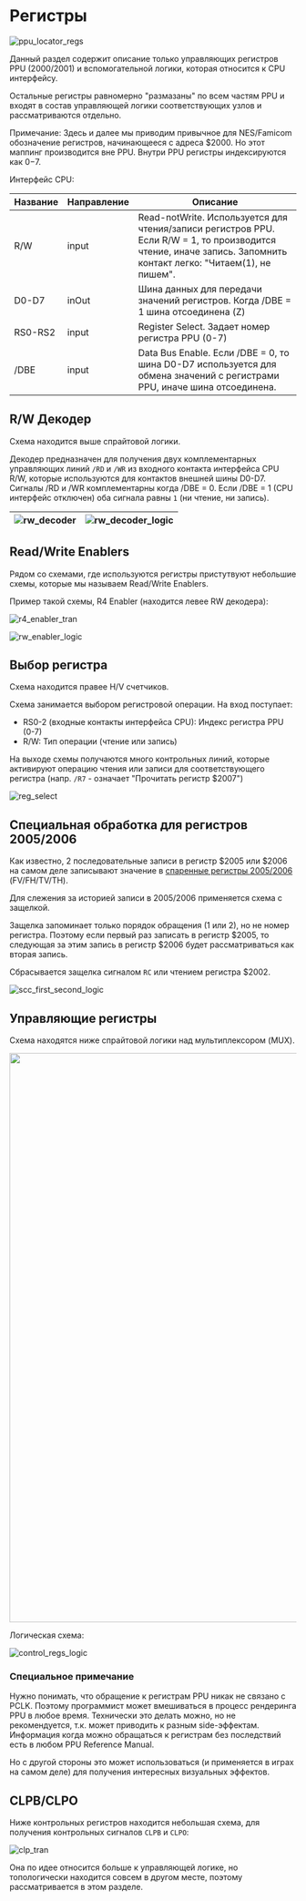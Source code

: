 # Регистры

![ppu_locator_regs](/BreakingNESWiki/imgstore/ppu/ppu_locator_regs.jpg)

Данный раздел содержит описание только управляющих регистров PPU ($2000/$2001) и вспомогательной логики, которая относится к CPU интерфейсу.

Остальные регистры равномерно "размазаны" по всем частям PPU и входят в состав управляющей логики соответствующих узлов и рассматриваются отдельно.

Примечание: Здесь и далее мы приводим привычное для NES/Famicom обозначение регистров, начинающееся с адреса $2000. Но этот маппинг производится вне PPU. Внутри PPU регистры индексируются как $0-$7.

Интерфейс CPU:

|Название|Направление|Описание|
|---|---|---|
|R/W|input|Read-notWrite. Используется для чтения/записи регистров PPU. Если R/W = 1, то производится чтение, иначе запись. Запомнить контакт легко: "Читаем(1), не пишем".|
|D0-D7|inOut|Шина данных для передачи значений регистров. Когда /DBE = 1 шина отсоединена (Z)|
|RS0-RS2|input|Register Select. Задает номер регистра PPU (0-7)|
|/DBE|input|Data Bus Enable. Если /DBE = 0, то шина D0-D7 используется для обмена значений с регистрами PPU, иначе шина отсоединена.|

## R/W Декодер

Схема находится выше спрайтовой логики.

Декодер предназначен для получения двух комплементарных управляющих линий `/RD` и `/WR` из входного контакта интерфейса CPU R/W, которые используются для контактов внешней шины D0-D7. Сигналы /RD и /WR комплементарны когда /DBE = 0. Если /DBE = 1 (CPU интерфейс отключен) оба сигнала равны `1` (ни чтение, ни запись).

|![rw_decoder](/BreakingNESWiki/imgstore/ppu/rw_decoder.jpg)|![rw_decoder_logic](/BreakingNESWiki/imgstore/ppu/rw_decoder_logic.jpg)|
|---|---|

## Read/Write Enablers

Рядом со схемами, где используются регистры пристутвуют небольшие схемы, которые мы называем Read/Write Enablers.

Пример такой схемы, R4 Enabler (находится левее RW декодера):

![r4_enabler_tran](/BreakingNESWiki/imgstore/ppu/r4_enabler_tran.jpg)

![rw_enabler_logic](/BreakingNESWiki/imgstore/ppu/rw_enabler_logic.jpg)

## Выбор регистра

Схема находится правее H/V счетчиков.

Схема занимается выбором регистровой операции. На вход поступает:
- RS0-2 (входные контакты интерфейса CPU): Индекс регистра PPU (0-7)
- R/W: Тип операции (чтение или запись)

На выходе схемы получаются много контрольных линий, которые активируют операцию чтения или записи для соответствующего регистра (напр. `/R7` - означает "Прочитать регистр $2007")

![reg_select](/BreakingNESWiki/imgstore/ppu/reg_select.jpg)

## Специальная обработка для регистров $2005/$2006

Как известно, 2 последовательные записи в регистр $2005 или $2006 на самом деле записывают значение в [спаренные регистры $2005/$2006](scroll_regs.md) (FV/FH/TV/TH).

Для слежения за историей записи в $2005/$2006 применяется схема с защелкой.

Защелка запоминает только порядок обращения (1 или 2), но не номер регистра. Поэтому если первый раз записать в регистр $2005, то следующая за этим запись в регистр $2006 будет рассматриваться как вторая запись.

Сбрасывается защелка сигналом `RC` или чтением регистра $2002.

![scc_first_second_logic](/BreakingNESWiki/imgstore/ppu/scc_first_second_logic.jpg)

## Управляющие регистры

Схема находятся ниже спрайтовой логики над мультиплексором (MUX).

<img src="/BreakingNESWiki/imgstore/ppu/control_regs.jpg" width="1000px">

Логическая схема:

![control_regs_logic](/BreakingNESWiki/imgstore/ppu/control_regs_logic.jpg)

### Специальное примечание

Нужно понимать, что обращение к регистрам PPU никак не связано с PCLK. Поэтому программист может вмешиваться в процесс рендеринга PPU в любое время.
Технически это делать можно, но не рекомендуется, т.к. может приводить к разным side-эффектам. Информация когда можно обращаться к регистрам без последствий есть в любом PPU Reference Manual.

Но с другой стороны это может использоваться (и применяется в играх на самом деле) для получения интересных визуальных эффектов.

## CLPB/CLPO

Ниже контрольных регистров находится небольшая схема, для получения контрольных сигналов `CLPB` и `CLPO`:

![clp_tran](/BreakingNESWiki/imgstore/ppu/clp_tran.jpg)

Она по идее относится больше к управляющей логике, но топологически находится совсем в другом месте, поэтому рассматривается в этом разделе.
